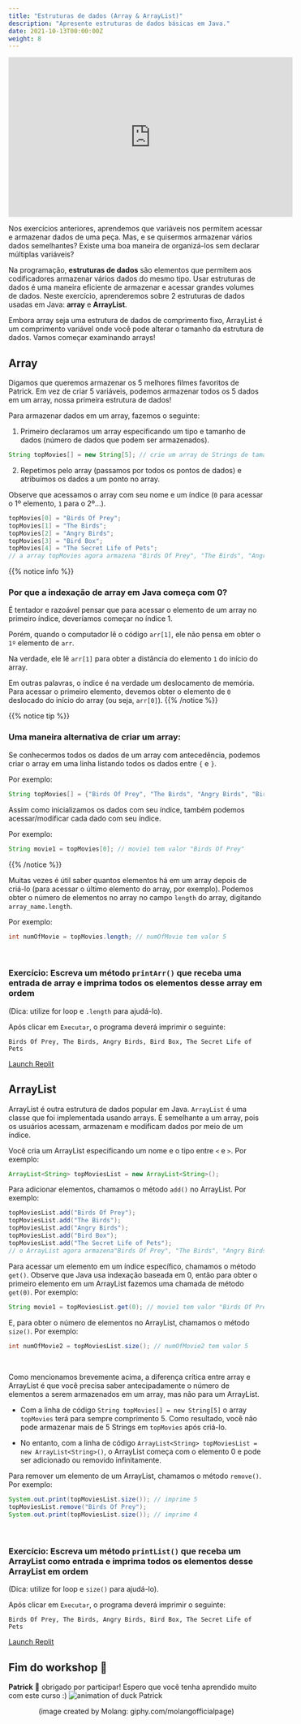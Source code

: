 ```yaml
---
title: "Estruturas de dados (Array & ArrayList)"
description: "Apresente estruturas de dados básicas em Java."
date: 2021-10-13T00:00:00Z
weight: 8
---
```


<p style="text-align: center;"><iframe width="560" height="315" src="https://www.youtube.com/embed/x2hcvJjiH_g" frameborder="0" allow="accelerometer; autoplay; clipboard-write; encrypted-media; gyroscope; picture-in-picture" allowfullscreen></iframe></p>

Nos exercícios anteriores, aprendemos que variáveis ​​nos permitem acessar e armazenar dados de uma peça. Mas, e se quisermos armazenar vários dados semelhantes? Existe uma boa maneira de organizá-los sem declarar múltiplas variáveis?

Na programação, **estruturas de dados** são elementos que permitem aos codificadores armazenar vários dados do mesmo tipo. Usar estruturas de dados é uma maneira eficiente de armazenar e acessar grandes volumes de dados. Neste exercício, aprenderemos sobre 2 estruturas de dados usadas em Java: **array** e **ArrayList**.

Embora array seja uma estrutura de dados de comprimento fixo, ArrayList é um comprimento variável onde você pode alterar o tamanho da estrutura de dados. Vamos começar examinando arrays!

## Array

Digamos que queremos armazenar os 5 melhores filmes favoritos de Patrick. Em vez de criar 5 variáveis, podemos armazenar todos os 5 dados em um array, nossa primeira estrutura de dados!

Para armazenar dados em um array, fazemos o seguinte:

1. Primeiro declaramos um array especificando um tipo e tamanho de dados (número de dados que podem ser armazenados).

```java
String topMovies[] = new String[5]; // crie um array de Strings de tamanho 5.
```

2. Repetimos pelo array (passamos por todos os pontos de dados) e atribuímos os dados a um ponto no array.

Observe que acessamos o array com seu nome e um índice (`0` para acessar o 1º elemento, `1` para o 2º...).
```java
topMovies[0] = "Birds Of Prey";
topMovies[1] = "The Birds";
topMovies[2] = "Angry Birds";
topMovies[3] = "Bird Box";
topMovies[4] = "The Secret Life of Pets";
// a array topMovies agora armazena "Birds Of Prey", "The Birds", "Angry Birds", "Bird Box", "The Secret Life of Pets" em ordem
```
{{% notice info %}}
### Por que a indexação de array em Java começa com 0?

É tentador e razoável pensar que para acessar o elemento de um array no primeiro índice, deveríamos começar no índice 1.

Porém, quando o computador lê o código `arr[1]`, ele não pensa em obter o `1º` elemento de `arr`.

Na verdade, ele lê `arr[1]` para obter a distância do elemento `1` do início do array.

Em outras palavras, o índice é na verdade um deslocamento de memória. Para acessar o primeiro elemento, devemos obter o elemento de `0` deslocado do início do array (ou seja, `arr[0]`).
{{% /notice %}}

{{% notice tip %}}
### Uma maneira alternativa de criar um array:
Se conhecermos todos os dados de um array com antecedência, podemos criar o array em uma linha listando todos os dados entre `{` e `}`.

Por exemplo:

```java
String topMovies[] = {"Birds Of Prey", "The Birds", "Angry Birds", "Bird Box", "The Secret Life of Pets"};
```

Assim como inicializamos os dados com seu índice, também podemos acessar/modificar cada dado com seu índice.

Por exemplo:

```java
String movie1 = topMovies[0]; // movie1 tem valor "Birds Of Prey"
```

{{% /notice %}}

Muitas vezes é útil saber quantos elementos há em um array depois de criá-lo (para acessar o último elemento do array, por exemplo). Podemos obter o número de elementos no array no campo `length` do array, digitando `array_name.length`.

Por exemplo:

```java
int numOfMovie = topMovies.length; // numOfMovie tem valor 5
```

<br/>

### Exercício: Escreva um método `printArr()` que receba uma entrada de array e imprima todos os elementos desse array em ordem
(Dica: utilize for loop e `.length` para ajudá-lo).

Após clicar em `Executar`, o programa deverá imprimir o seguinte:

```
Birds Of Prey, The Birds, Angry Birds, Bird Box, The Secret Life of Pets
```

<a class="my-2 mx-4 btn btn-info" href="https://replit.com/@nuevofoundation/JavaBasicsArray" target="_blank">Launch Replit</a>

## ArrayList

ArrayList é outra estrutura de dados popular em Java. `ArrayList` é uma classe que foi implementada usando arrays. É semelhante a um array, pois os usuários acessam, armazenam e modificam dados por meio de um índice.

Você cria um ArrayList especificando um nome e o tipo entre `<` e `>`.
Por exemplo:

```java
ArrayList<String> topMoviesList = new ArrayList<String>();
```

Para adicionar elementos, chamamos o método `add()` no ArrayList.
Por exemplo:

```java
topMoviesList.add("Birds Of Prey");
topMoviesList.add("The Birds");
topMoviesList.add("Angry Birds");
topMoviesList.add("Bird Box");
topMoviesList.add("The Secret Life of Pets");
// o ArrayList agora armazena"Birds Of Prey", "The Birds", "Angry Birds", "Bird Box", "The Secret Life of Pets" em ordem
```

Para acessar um elemento em um índice específico, chamamos o método `get()`. Observe que Java usa indexação baseada em 0, então para obter o primeiro elemento em um ArrayList fazemos uma chamada de método `get(0)`. 
Por exemplo:

```java
String movie1 = topMoviesList.get(0); // movie1 tem valor "Birds Of Prey"
```

E, para obter o número de elementos no ArrayList, chamamos o método `size()`.
Por exemplo:

```java
int numOfMovie2 = topMoviesList.size(); // numOfMovie2 tem valor 5
```

<br/>

Como mencionamos brevemente acima, a diferença crítica entre array e ArrayList é que você precisa saber antecipadamente o número de elementos a serem armazenados em um array, mas não para um ArrayList.

- Com a linha de código `String topMovies[] = new String[5]` o array `topMovies` terá para sempre comprimento 5. Como resultado, você não pode armazenar mais de 5 Strings em `topMovies` após criá-lo.

- No entanto, com a linha de código `ArrayList<String> topMoviesList = new ArrayList<String>()`, o ArrayList começa com o elemento 0 e pode ser adicionado ou removido infinitamente.

Para remover um elemento de um ArrayList, chamamos o método `remove()`.
Por exemplo:

```java
System.out.print(topMoviesList.size()); // imprime 5
topMoviesList.remove("Birds Of Prey");
System.out.print(topMoviesList.size()); // imprime 4
```

<br/>

### Exercício: Escreva um método `printList()` que receba um ArrayList como entrada e imprima todos os elementos desse ArrayList em ordem

(Dica: utilize for loop e `size()` para ajudá-lo).

Após clicar em `Executar`, o programa deverá imprimir o seguinte:

```
Birds Of Prey, The Birds, Angry Birds, Bird Box, The Secret Life of Pets
```

<a class="my-2 mx-4 btn btn-info" href="https://replit.com/@nuevofoundation/JavaBasicsList" target="_blank">Launch Replit</a>

## Fim do workshop 🐥

<b>Patrick</b> 🐥 obrigado por participar! Espero que você tenha aprendido muito com este curso :)
![animation of duck Patrick](https://media.giphy.com/media/l49JKwmJLChtS6d44/giphy.gif)

<p style="text-align: center;">(image created by Molang: giphy.com/molangofficialpage)</p>
